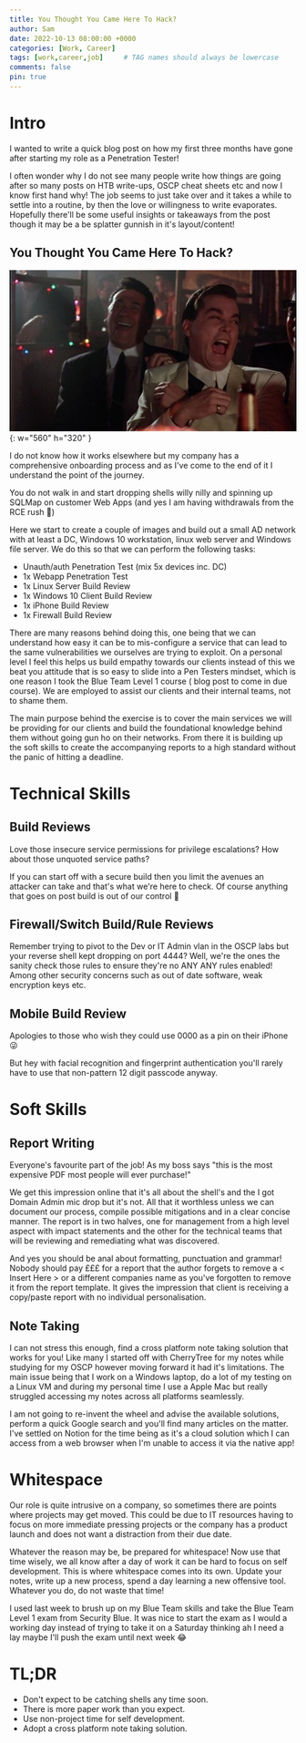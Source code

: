 ```yaml
---
title: You Thought You Came Here To Hack?
author: Sam
date: 2022-10-13 08:00:00 +0000
categories: [Work, Career]
tags: [work,career,job]     # TAG names should always be lowercase
comments: false
pin: true
---
```


# Intro

I wanted to write a quick blog post on how my first three months have gone after starting my role as a Penetration Tester!

I often wonder why I do not see many people write how things are going after so many posts on HTB write-ups, OSCP cheat sheets etc and now I know first hand why! The job seems to just take over and it takes a while to settle into a routine, by then the love or willingness to write evaporates. Hopefully there'll be some useful insights or takeaways from the post though it may be a be splatter gunnish in it's layout/content!

## You Thought You Came Here To Hack?

![Desktop View](/assets/img/laugh.jpeg){: w="560" h="320" }

I do not know how it works elsewhere but my company has a comprehensive onboarding process and as I've come to the end of it I understand the point of the journey.

You do not walk in and start dropping shells willy nilly and spinning up SQLMap on customer Web Apps (and yes I am having withdrawals from the RCE rush 😬)

Here we start to create a couple of images and build out a small AD network with at least a DC, Windows 10 workstation, linux web server and Windows file server. We do this so that we can perform the following tasks:

* Unauth/auth Penetration Test (mix 5x devices inc. DC)
* 1x Webapp Penetration Test
* 1x Linux Server Build Review
* 1x Windows 10 Client Build Review
* 1x iPhone Build Review
* 1x Firewall Build Review

There are many reasons behind doing this, one being that we can understand how easy it can be to mis-configure a service that can lead to the same vulnerabilities we ourselves are trying to exploit. On a personal level I feel this helps us build empathy towards our clients instead of this we beat you attitude that is so easy to slide into a Pen Testers mindset, which is one reason I took the Blue Team Level 1 course ( blog post to come in due course). We are employed to assist our clients and their internal teams, not to shame them.

The main purpose behind the exercise is to cover the main services we will be providing for our clients and build the foundational knowledge behind them without going gun ho on their networks. From there it is building up the soft skills to create the accompanying reports to a high standard without the panic of hitting a deadline.

# Technical Skills

## Build Reviews

Love those insecure service permissions for privilege escalations? How about those unquoted service paths?

If you can start off with a secure build then you limit the avenues an attacker can take and that's what we're here to check. Of course anything that goes on post build is out of our control 😬

## Firewall/Switch Build/Rule Reviews

Remember trying to pivot to the Dev or IT Admin vlan in the OSCP labs but your reverse shell kept dropping on port 4444? Well, we're the ones the sanity check those rules to ensure they're no ANY ANY rules enabled! Among other security concerns such as out of date software, weak encryption keys etc.

## Mobile Build Review

Apologies to those who wish they could use 0000 as a pin on their iPhone 😜

But hey with facial recognition and fingerprint authentication you'll rarely have to use that non-pattern 12 digit passcode anyway.

# Soft Skills

## Report Writing

Everyone's favourite part of the job! As my boss says "this is the most expensive PDF most people will ever purchase!"

We get this impression online that it's all about the shell's and the I got Domain Admin mic drop but it's not. All that it worthless unless we can document our process, compile possible mitigations and in a clear concise manner. The report is in two halves, one for management from a high level aspect with impact statements and the other for the technical teams that will be reviewing and remediating what was discovered.

And yes you should be anal about formatting, punctuation and grammar! Nobody should pay £££ for a report that the author forgets to remove a < Insert Here > or a different companies name as you've forgotten to remove it from the report template. It gives the impression that client is receiving a copy/paste report with no individual personalisation.

## Note Taking

I can not stress this enough, find a cross platform note taking solution that works for you! Like many I started off with CherryTree for my notes while studying for my OSCP however moving forward it had it's limitations. The main issue being that I work on a Windows laptop, do a lot of my testing on a Linux VM and during my personal time I use a Apple Mac but really struggled accessing my notes across all platforms seamlessly.

I am not going to re-invent the wheel and advise the available solutions, perform a quick Google search and you'll find many articles on the matter. I've settled on Notion for the time being as it's a cloud solution which I can access from a web browser when I'm unable to access it via the native app!

# Whitespace

Our role is quite intrusive on a company, so sometimes there are points where projects may get moved. This could be due to IT resources having to focus on more immediate pressing projects or the company has a product launch and does not want a distraction from their due date.

Whatever the reason may be, be prepared for whitespace! Now use that time wisely, we all know after a day of work it can be hard to focus on self development. This is where whitespace comes into its own. Update your notes, write up a new process, spend a day learning a new offensive tool. Whatever you do, do not waste that time!

I used last week to brush up on my Blue Team skills and take the Blue Team Level 1 exam from Security Blue. It was nice to start the exam as I would a working day instead of trying to take it on a Saturday thinking ah I need a lay maybe I'll push the exam until next week 😂

# TL;DR

* Don't expect to be catching shells any time soon.
* There is more paper work than you expect.
* Use non-project time for self development.
* Adopt a cross platform note taking solution.